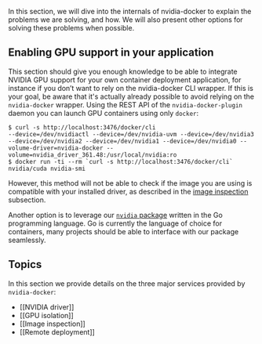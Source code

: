 In this section, we will dive into the internals of nvidia-docker to explain the problems we are solving, and how. We will also present other options for solving these problems when possible.  

## Enabling GPU support in your application

This section should give you enough knowledge to be able to integrate NVIDIA GPU support for your own container deployment application, for instance if you don’t want to rely on the nvidia-docker CLI wrapper. If this is your goal, be aware that it's actually already possible to avoid relying on the `nvidia-docker` wrapper. Using the REST API of the `nvidia-docker-plugin` daemon you can launch GPU containers using only `docker`:
```
$ curl -s http://localhost:3476/docker/cli
--device=/dev/nvidiactl --device=/dev/nvidia-uvm --device=/dev/nvidia3 --device=/dev/nvidia2 --device=/dev/nvidia1 --device=/dev/nvidia0 --volume-driver=nvidia-docker --volume=nvidia_driver_361.48:/usr/local/nvidia:ro
$ docker run -ti --rm `curl -s http://localhost:3476/docker/cli` nvidia/cuda nvidia-smi
```
However, this method will not be able to check if the image you are using is compatible with your installed driver, as described in the [image inspection](Image-inspection) subsection. 

Another option is to leverage our [`nvidia` package](https://github.com/NVIDIA/nvidia-docker/tree/master/tools/src/nvidia) written in the Go programming language. Go is currently the language of choice for containers, many projects should be able to interface with our package seamlessly.

## Topics
In this section we provide details on the three major services provided by `nvidia-docker`:

* [[NVIDIA driver]]
* [[GPU isolation]]
* [[Image inspection]]
* [[Remote deployment]]